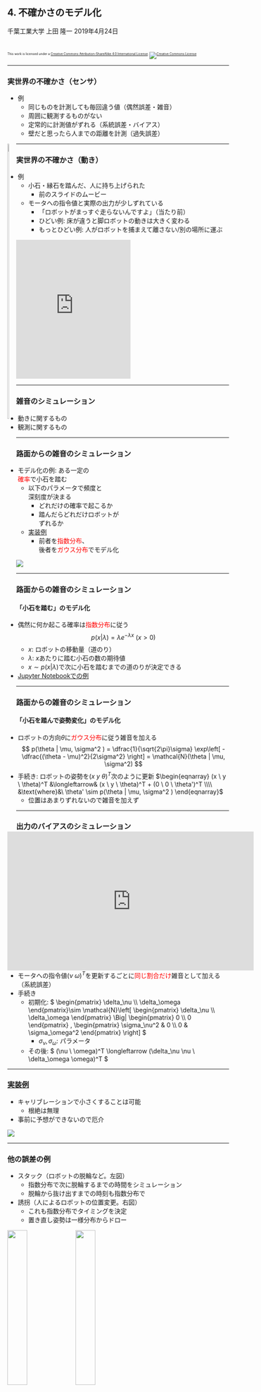 ## 4. 不確かさのモデル化

千葉工業大学 上田 隆一
2019年4月24日

<br />

<p style="font-size:50%">
This work is licensed under a <a rel="license" href="http://creativecommons.org/licenses/by-sa/4.0/">Creative Commons Attribution-ShareAlike 4.0 International License</a>.
<a rel="license" href="http://creativecommons.org/licenses/by-sa/4.0/">
<img alt="Creative Commons License" style="border-width:0" src="https://i.creativecommons.org/l/by-sa/4.0/88x31.png" /></a>
</p>

---

### 実世界の不確かさ（センサ）

* 例
    * 同じものを計測しても毎回違う値（偶然誤差・雑音）
    * 周囲に観測するものがない
    * 定常的に計測値がずれる（系統誤差・バイアス）
    * 壁だと思ったら人までの距離を計測（過失誤差）

<div style="float:left">
<img width="40%" src="../figs/sensor_200_histgram.png" />
</div>
<div style="float:left">
<iframe width="560" height="315" src="https://www.youtube.com/embed/RpPcmyXOcr4?start=2444" frameborder="0" allow="accelerometer; autoplay; encrypted-media; gyroscope; picture-in-picture" allowfullscreen></iframe>
</div>

---

### 実世界の不確かさ（動き）

* 例
    * 小石・縁石を踏んだ、人に持ち上げられた
        * 前のスライドのムービー
    * モータへの指令値と実際の出力が少しずれている
        * 「ロボットがまっすぐ走らないんですよ」（当たり前）
        * ひどい例: 床が違うと脚ロボットの動きは大きく変わる
        * もっとひどい例: 人がロボットを捕まえて離さない/別の場所に運ぶ

<iframe width="260" height="315" src="https://www.youtube.com/embed/wNm9dhWBqZM" frameborder="0" allow="accelerometer; autoplay; encrypted-media; gyroscope; picture-in-picture" allowfullscreen></iframe>

---

### 雑音のシミュレーション

* 動きに関するもの
* 観測に関するもの

---

### 路面からの雑音のシミュレーション

* モデル化の例: ある一定の<br /><span style="color:red">確率</span>で小石を踏む
    * 以下のパラメータで頻度と<br />深刻度が決まる
        * どれだけの確率で起こるか
        * 踏んだらどれだけロボットが<br />ずれるか
    * [実装例](https://github.com/ryuichiueda/LNPR_BOOK_CODES/blob/master/section_uncertainty/noise_simulation2.ipynb)
        * 前者を<span style="color:red">指数分布</span>、<br />後者を<span style="color:red">ガウス分布</span>でモデル化

<img src="../figs/motion_noise.gif" />

---

### 路面からの雑音のシミュレーション
#### 「小石を踏む」のモデル化 


* 偶然に何か起こる確率は<span style="color:red">指数分布</span>に従う
$$
	p(x | \lambda ) = \lambda e^{-\lambda x} \  (x > 0)
$$
    * $x$: ロボットの移動量（道のり）
    * $\lambda$: $x$あたりに踏む小石の数の期待値
    * $x \sim p(x | \lambda )$で次に小石を踏むまでの道のりが決定できる
* [Jupyter Notebookでの例](https://github.com/ryuichiueda/LNPR_BOOK_CODES/blob/master/distributions/exponential.ipynb)

---

### 路面からの雑音のシミュレーション
#### 「小石を踏んで姿勢変化」のモデル化

* ロボットの方向$\theta$に<span style="color:red">ガウス分布</span>に従う雑音を加える
$$
	p(\theta | \mu, \sigma^2 ) = \dfrac{1}{\sqrt{2\pi}\sigma} \exp\left[ - \dfrac{(\theta - \mu)^2}{2\sigma^2} \right] = \mathcal{N}(\theta | \mu, \sigma^2)
$$
* 手続き: ロボットの姿勢を$(x \ y \ \theta)^T$次のように更新
$\begin{eqnarray}
    (x \ y \ \theta)^T &\longleftarrow& (x \ y \ \theta)^T + (0 \ 0 \ \theta')^T \\\\
    &\text{where}&\ \theta' \sim p(\theta | \mu, \sigma^2 )
\end{eqnarray}$
    * 位置はあまりずれないので雑音を加えず

---

### 出力のバイアスのシミュレーション

* モータへの指令値$(\nu \ \omega)^T$を更新するごとに<span style="color:red">同じ割合だけ</span>雑音として加える（系統誤差）
* 手続き
    * 初期化: 
$ \begin{pmatrix} \delta_\nu  \\\\ \delta_\omega \end{pmatrix}\sim \mathcal{N}\left[ \begin{pmatrix} \delta_\nu \\\\ \delta_\omega \end{pmatrix} \Big| \begin{pmatrix} 0 \\\\ 0 \end{pmatrix} , \begin{pmatrix} \sigma_\nu^2 & 0 \\\\ 0 & \sigma_\omega^2 \end{pmatrix} \right] $
        * $\sigma_\nu, \sigma_\omega$: パラメータ
    * その後: 
$
    (\nu \ \omega)^T \longleftarrow (\delta_\nu \nu \ \delta_\omega \omega)^T 
$


---

### [実装例](https://github.com/ryuichiueda/LNPR_BOOK_CODES/blob/master/section_uncertainty/noise_simulation_bias.ipynb)

* キャリブレーションで小さくすることは可能
    * 根絶は無理
* 事前に予想ができないので厄介

<img src="../figs/motion_bias.gif" />

---

### 他の誤差の例

* スタック（ロボットの脱輪など。左図）
    * 指数分布で次に脱輪するまでの時間をシミュレーション
    * 脱輪から抜け出すまでの時刻も指数分布で
* 誘拐（人によるロボットの位置変更。右図）
    * これも指数分布でタイミングを決定
    * 置き直し姿勢は一様分布からドロー

<img width="30%" src="../figs/jamming.gif" />
<img width="30%" src="../figs/kidnap.gif" />

---

### センサ値に混入する<br />雑音のシミュレーション

* 本書で言うところの雑音: 偶然誤差の原因
    * 熱、電気、光、風、水蒸気、・・・
    * 非常に多種多様だが、まとめるとガウス分布に従う
        * 例: 2章の200[mm]のセンサ値の分布
        * 中心極限定理

---

### [実装例](https://github.com/ryuichiueda/LNPR_BOOK_CODES/blob/master/section_uncertainty/noise_simulation7.ipynb)

* センサ値の距離、向き$\ell,\varphi$に毎回それぞれ$\Delta \ell, \Delta \varphi$を足す
    * $\Delta\ell = \mathcal{N}[0, (\ell\sigma_\ell)^2 ] $
        * 距離に比例する大きさの標準偏差
    * $\Delta\varphi = \mathcal{N}[0, \sigma_\varphi^2] $
        * 一定の標準偏差

<img width="30%" src="../figs/sensor_noise.gif" />


---

### センサ値に混入する<br />バイアスのシミュレーション

* 長時間にわたって値を偏らせる要因
    * 環境の違い、変化
        * 例: 2章の600[mm]のセンサ値
* 実装は移動に加えるバイアスと同じ
    * [実装例](https://github.com/ryuichiueda/LNPR_BOOK_CODES/blob/master/section_uncertainty/noise_simulation8.ipynb)
    * あらかじめバイアスの大きさを決めておく
        * 距離: 距離に比例した量を足す
        * 方向: 方向に無関係に決まった量を足す

<img width="30%" src="../figs/sensor_bias.png" />

---

### ファントム

* 見えないはずのものが見えてしまう
    * 偽陽性

![](../figs/phantom.gif)

---

### 見落とし

* 見えるはずのものが見えない
    * 偽陰性

![](../figs/lost.gif)

---

### オクルージョン

* 観測対象の手前にものがある
    * カメラで大きさを測るとき: 小さく見えてしまう
    * LiDARで壁までの距離を測るとき: 壁が手前に見えてしまう

![](../figs/sensor_occlusion.gif)

